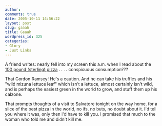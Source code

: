 ```yaml
---
author:
comments: true
date: 2005-10-11 14:56:22
layout: post
slug: gaaah
title: Gaaah
wordpress_id: 325
categories:
- Glory
- Just Links
---
```


A friend writes: nearly fell into my screen this a.m. when I read about the [100 pound (sterling) pizza](http://enjoyment.independent.co.uk/food_and_drink/features/article318695.ece) . . . . conspicuous consumption???

That Gordon Ramsey! He's a caution. And he can take his truffles and his "wild mizuna lettuce leaf" which isn't a lettuce, almost certainly isn't wild, and is perhaps the easiest green in the world to grow, and stuff them up his calzone.

That prompts thoughts of a visit to Salvatore tonight on the way home, for a slice of the best pizza in the world, no ifs, no buts,  no  doubt about it. I'd tell you where it was, only then I'd have to kill you. I promised that much to the woman who told me and didn't kill me.
